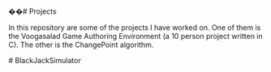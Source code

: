 ��# Projects


In this repository are some of the projects I have worked on. One of them is the Voogasalad Game Authoring Environment (a 10 person project written in C).
The other is the ChangePoint algorithm.
                                                                                                                       
#   B l a c k J a c k S i m u l a t o r  
 